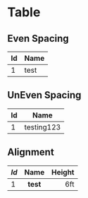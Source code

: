 # Table

## Even Spacing

| Id      | Name		|
| ------- | ----------- |
| 1		  | test		|

## UnEven Spacing

| Id  | Name |
| --- | ---  |
|   1 | testing123   |

## Alignment

| _Id_  | Name  | Height |
| :--- | :---: | ---: |
| 1   | **test**  | 6ft |